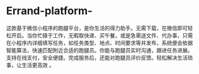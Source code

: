 # Errand-platform-
这款基于微信小程序的跑腿平台，是你生活的得力助手。无需下载，在微信即可轻松开启。当你忙碌于工作，无暇取快递、买午餐，或是急需送文件、代办事，只需在小程序内详细填写任务，如任务类型、地点、时间要求等并发布，系统便会依据智能算法，快速匹配附近合适的跑腿员。你能与跑腿员实时沟通，跟进任务进展。支持在线支付，安全便捷。完成服务后，还能对跑腿员评价反馈。轻松解决生活琐事，让生活更高效 。 
